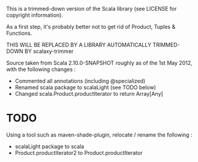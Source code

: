 This is a trimmed-down version of the Scala library (see LICENSE for copyright information).

As a first step, it's probably better not to get rid of Product, Tuples & Functions.

THIS WILL BE REPLACED BY A LIBRARY AUTOMATICALLY TRIMMED-DOWN BY scalaxy-trimmer 

Source taken from Scala 2.10.0-SNAPSHOT roughly as of the 1st May 2012, with the following changes :
*   Commented all annotations (including @specialized) 
*   Renamed scala package to scalaLight (see TODO below)
*   Changed scala.Product.productIterator to return Array[Any]

TODO
====

Using a tool such as maven-shade-plugin, relocate / rename the following :
*   scalaLight package to scala
*   Product.productIterator2 to Product.productIterator
